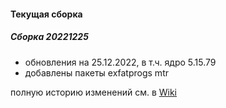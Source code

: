 #### Текущая сборка
##### Сборка 20221225
* обновления на 25.12.2022, в т.ч. ядро 5.15.79
* добавлены пакеты exfatprogs mtr

полную историю изменений см. в [Wiki](https://github.com/magos-linux/magos-linux/wiki/История)
